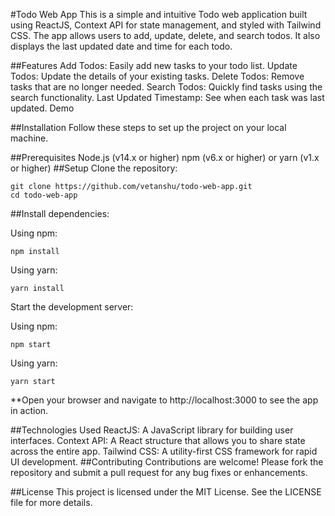 #Todo Web App
This is a simple and intuitive Todo web application built using ReactJS, Context API for state management, and styled with Tailwind CSS. The app allows users to add, update, delete, and search todos. It also displays the last updated date and time for each todo.

##Features
Add Todos: Easily add new tasks to your todo list.
Update Todos: Update the details of your existing tasks.
Delete Todos: Remove tasks that are no longer needed.
Search Todos: Quickly find tasks using the search functionality.
Last Updated Timestamp: See when each task was last updated.
Demo

##Installation
Follow these steps to set up the project on your local machine.

##Prerequisites
Node.js (v14.x or higher)
npm (v6.x or higher) or yarn (v1.x or higher)
##Setup
Clone the repository:
```
git clone https://github.com/vetanshu/todo-web-app.git
cd todo-web-app
```
##Install dependencies:

Using npm:

```
npm install
```

Using yarn:
```
yarn install
```
Start the development server:

Using npm:
```
npm start
```
Using yarn:
```
yarn start
```
**Open your browser and navigate to http://localhost:3000 to see the app in action.


##Technologies Used
ReactJS: A JavaScript library for building user interfaces.
Context API: A React structure that allows you to share state across the entire app.
Tailwind CSS: A utility-first CSS framework for rapid UI development.
##Contributing
Contributions are welcome! Please fork the repository and submit a pull request for any bug fixes or enhancements.

##License
This project is licensed under the MIT License. See the LICENSE file for more details.

